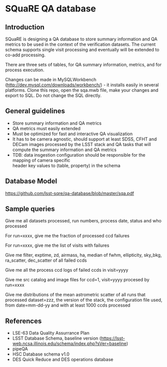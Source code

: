 # SQuaRE QA database

## Introduction
  
  SQuaRE is designing a QA database to store summary information 
  and QA metrics to be used in the context of the verification datasets. The current schema supports single visit processing and eventually  will be extended to co-add processing. 
  
  There are three sets of tables, for QA summary information, metrics, and for process execution.
  
  Changes can be made in MySQLWorkbench (http://dev.mysql.com/downloads/workbench/) - it installs easily in several platforms. Clone this repo, open the sqa.mwb file, make your changes and export to SQL. Do not change the SQL directly.

## General guidelines
  
  - Store summary information and QA metrics
  - QA metrics must easily extended 
  - Must be optimized for fast and interactive QA visualization
  - It has to be camera agnostic, should support at least SDSS, CFHT and DECam images processed by the LSST stack and QA tasks that will compute the summary information and QA metrics 
  - TDB: data insgestion configuration should be responsible for the mapping of camera specific  
    header key values to (table, property) in the schema

## Database Model

https://github.com/lsst-sqre/qa-database/blob/master/sqa.pdf

## Sample queries

Give me all datasets processed, run numbers, process date, status and who processed

For run=xxxx, give me the fraction of processed ccd failures

For run=xxxx, give me the list of visits with failures

Give me filter, exptime, zd, airmass, ha, median of fwhm, ellipticity, sky_bkg, ra_scatter, dec_scatter of all failed ccds

Give me all the process ccd logs of failed ccds in visit=yyyy

Give me src catalog and image files for ccd=1, visit=yyyy procesed by run=xxxx 

Give me distributions of the mean astrometric scatter of all runs that processed dataset=zzz, the version of the stack, the configuration file used, from date=mm-dd-yy and with at least 1000 ccds processed

 

## References
  - LSE-63 Data Quality Assurrance Plan
  - LSST Database Schema, baseline version (https://lsst-web.ncsa.illinois.edu/schema/index.php?sVer=baseline)
  - pipeQA
  - HSC Database schema v1.0 
  - DES Quick Reduce and DES operations database
